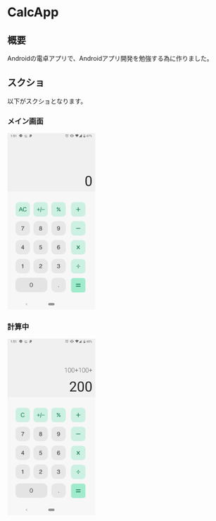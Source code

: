 # CalcApp
## 概要
Androidの電卓アプリで、Androidアプリ開発を勉強する為に作りました。

## スクショ

以下がスクショとなります。

### メイン画面
<img src="readme_images/device-2019-06-02-015121.png" width="200px"/>

### 計算中
<img src="readme_images/device-2019-06-02-015149.png" width="200px"/>
